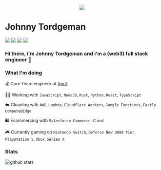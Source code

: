 <p align="center">
  <img src="https://media.giphy.com/media/xULW8DIleKy1iKLZrq/giphy.gif">
</p>

# Johnny Tordgeman 

[![](https://img.shields.io/badge/LinkedIn-jtordgeman-blue)](https://www.linkedin.com/in/jtordgeman/)
[![](https://img.shields.io/badge/Twitter-%40FullStackJ-red)](https://twitter.com/FullStackJ)
[![](https://img.shields.io/badge/dev.to-pxjohnny-orange)](https://dev.to/pxjohnny)
[![](https://img.shields.io/badge/Medium-%40fsjohnny-brightgreen)](https://medium.com/@fsjohnny)

### Hi there, i'm Johnny Tordgeman and i'm a (web3) full stack engineer 👋

### What I'm doing

💰 Core Team engineer at [April](https://www.getapril.com). <p/>
<!-- 🛠️ Head dev / backend at [Dropout](https://dropoutnft.io/) and [Vibe](https://www.vibe.xyz/). <p/> -->
👨‍💻 Working with `JavaScript`, `NodeJS`, `Rust`, `Python`, `React`, `TypeScript`<p/>
☁️ Clouding with `AWS Lambda`, `Cloudflare Workers`, `Google Functions`, `Fastly Compute@Edge`<p/>
🛍️ Ecommercing with `Salesforce Commerce Cloud`<p/>
🎮 Currently gaming on `Nintendo Switch`, `Geforce Now 3080 Tier`, `Playstation 5`, `Xbox Series X`

### Stats

![github stats](https://github-readme-stats.vercel.app/api?username=jtordgeman&show_icons=true)
